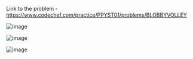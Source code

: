 Link to the problem - https://www.codechef.com/practice/PPYST01/problems/BLOBBYVOLLEY


![image](https://github.com/Haleshot/Competitive-Programming/assets/57552973/9a7ccdce-7e7a-42b2-be7b-b66bf2f67fcd)


![image](https://github.com/Haleshot/Competitive-Programming/assets/57552973/d4075e6b-c861-46a4-a6e3-4ba50c144aaf)


![image](https://github.com/Haleshot/Competitive-Programming/assets/57552973/4407d8c3-14f1-4442-b8e0-6b56efe81244)
